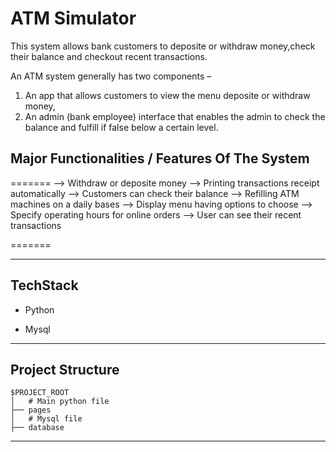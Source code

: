 # ATM Simulator

This system allows bank customers to deposite or withdraw money,check their balance and checkout recent transactions. 

An ATM system generally has two components – 

1. An app that allows customers to view the menu deposite or withdraw money, 
2. An admin (bank employee) interface that enables the admin to check the balance and fulfill if false below a certain level.


## Major Functionalities / Features Of The System

=======
--> Withdraw or deposite money
--> Printing transactions receipt automatically
--> Customers can check their balance
--> Refilling ATM machines on a daily bases
--> Display menu having options to choose
--> Specify operating hours for online orders
--> User can see their recent transactions

=======

---
## TechStack

- Python

- Mysql

---
## Project Structure

```
$PROJECT_ROOT
│   # Main python file
├── pages
│   # Mysql file
├── database

```
----

